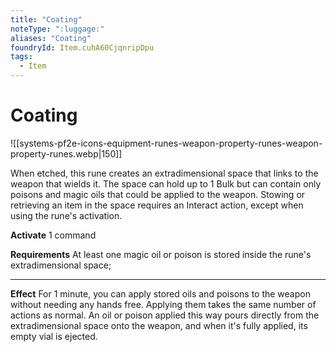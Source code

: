 ```yaml
---
title: "Coating"
noteType: ":luggage:"
aliases: "Coating"
foundryId: Item.cuhA60CjqnripDpu
tags:
  - Item
---
```


# Coating
![[systems-pf2e-icons-equipment-runes-weapon-property-runes-weapon-property-runes.webp|150]]

When etched, this rune creates an extradimensional space that links to the weapon that wields it. The space can hold up to 1 Bulk but can contain only poisons and magic oils that could be applied to the weapon. Stowing or retrieving an item in the space requires an Interact action, except when using the rune's activation.

**Activate** 1 command

**Requirements** At least one magic oil or poison is stored inside the rune's extradimensional space;

* * *

**Effect** For 1 minute, you can apply stored oils and poisons to the weapon without needing any hands free. Applying them takes the same number of actions as normal. An oil or poison applied this way pours directly from the extradimensional space onto the weapon, and when it's fully applied, its empty vial is ejected.
